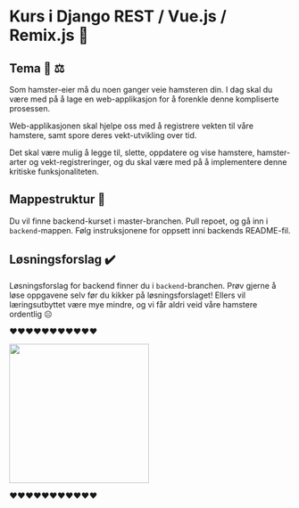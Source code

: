 # Kurs i Django REST / Vue.js / Remix.js :rocket:

## Tema 🐹 ⚖️
Som hamster-eier må du noen ganger veie hamsteren din. I dag skal du være med på å lage en web-applikasjon for å forenkle denne kompliserte prosessen.

Web-applikasjonen skal hjelpe oss med å registrere vekten til våre hamstere, samt spore deres vekt-utvikling over tid.

Det skal være mulig å legge til, slette, oppdatere og vise hamstere, hamster-arter og vekt-registreringer, og du skal være med på å implementere denne kritiske funksjonaliteten.

## Mappestruktur 📁
Du vil finne backend-kurset i master-branchen. Pull repoet, og gå inn i `backend`-mappen. Følg instruksjonene for oppsett inni backends README-fil.

## Løsningsforslag ✔️
Løsningsforslag for backend finner du i `backend`-branchen. Prøv gjerne å løse oppgavene selv før du kikker på løsningsforslaget! Ellers vil læringsutbyttet være mye mindre, 
og vi får aldri veid våre hamstere ordentlig ☹️



❤️❤️❤️❤️❤️❤️❤️❤️❤️❤️❤️

<img src="https://user-images.githubusercontent.com/55885044/155047563-1006e5f9-a6ee-4e32-ae61-e3bba0334a38.jpg" width="250px" />

❤️❤️❤️❤️❤️❤️❤️❤️❤️❤️❤️
